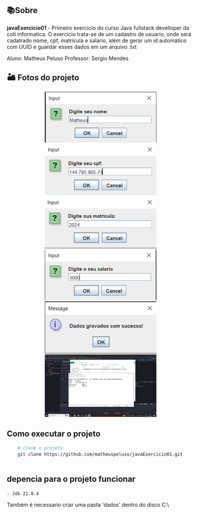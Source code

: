 ## 📚Sobre

**javaExercicio01** - Primeiro exercicio do curso Java fullstack develloper da coti informatica.
O exercicio trata-se de um cadastro de usuario, onde será cadatrado nome, cpf, matricula e salario, além de gerar um id automático com UUID e guardar esses dados em um arquivo .txt 

Aluno: Matheus Peluso
Professor: Sergio Mendes 

## 🏜️ Fotos do projeto
<div align="center">
    <img src="./printsDoProjeto/nome.png" width="300px">
    <img src="./printsDoProjeto/cpf.png" width="300px">
    <img src="./printsDoProjeto/matricula.png" width="300px">
    <img src="./printsDoProjeto/salario.png" width="300px">
    <img src="./printsDoProjeto/dadosGravadosComSucesso.png" width="300px">
    <img src="./printsDoProjeto/ArquivoTxt.png" width="300px">
</div>


## Como executar o projeto
```bash
    # clone o projeto
    git clone https://github.com/matheuspeluso/javaExercicio01.git
    
```

## depencia para o projeto funcionar 
    - Jdk 21.0.4
    
Também é necessario criar uma pasta 'dados' dentro do disco C:\